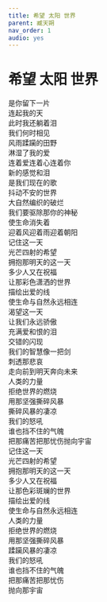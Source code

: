 ```yaml
---
title: 希望 太阳 世界
parent: 臧天朔
nav_order: 1
audio: yes
---
```


# 希望 太阳 世界

是你留下一片  
连起我的天  
此时我还躺着泪  
我们何时相见  
风雨蹂躏的田野  
淋湿了我的爱  
连着爱连着心连着你  
新的感觉和泪  
是我们现在的歌  
抖动不安的世界  
大自然编织的破烂  
我们要驱除那你的神秘  
使生命消失着  
迎着风迎着雨迎着朝阳  
记住这一天  
光芒四射的希望  
拥抱那明天的这一天  
多少人又在祝福  
让那彩色潇洒的世界  
描绘出爱的线  
使生命与自然永远相连  
渴望这一天  
让我们永远骄傲  
充满爱和恨的泪  
交错的闪现  
我们的智慧像一把剑  
刺透那悲哀  
走向前到明天奔向未来  
人类的力量  
拒绝世界的燃烧  
用那坚强撕碎风暴  
撕碎风暴的凄凉  
我们的怒吼  
谁也挡不住的气魄  
把那痛苦把那忧伤抛向宇宙  
记住这一天  
光芒四射的希望  
拥抱那明天的这一天  
多少人又在祝福  
让那色彩斑斓的世界  
描绘出爱的线  
使生命与自然永远相连  
人类的力量  
拒绝世界的燃烧  
用那坚强撕碎风暴  
蹂躏风暴的凄凉  
我们的怒吼  
谁也挡不住的气魄  
把那痛苦把那忧伤  
抛向那宇宙